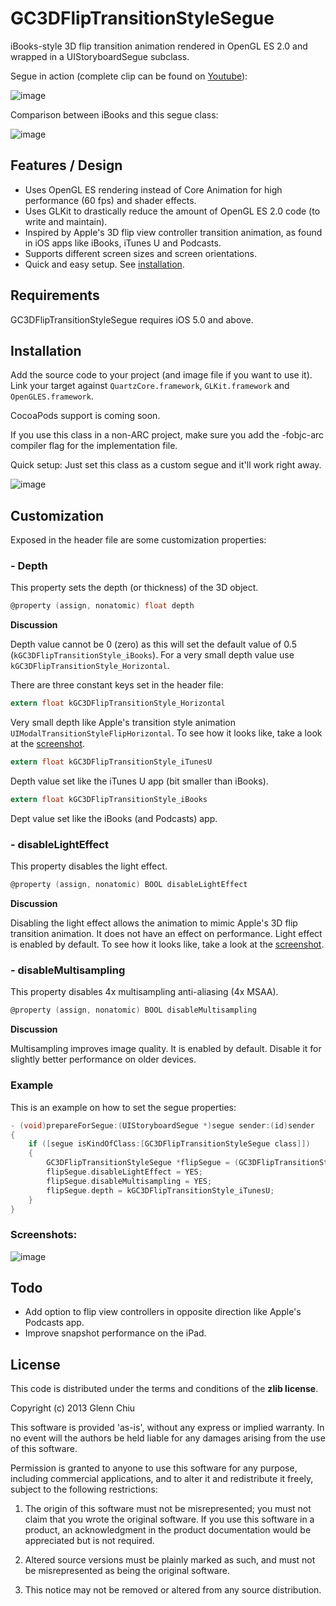 GC3DFlipTransitionStyleSegue
============================

iBooks-style 3D flip transition animation rendered in OpenGL ES 2.0 and wrapped in a UIStoryboardSegue subclass.

Segue in action (complete clip can be found on [Youtube](http://youtu.be/Ps2F5kq30t4)):

![image](http://i.imgflip.com/boje.gif)

Comparison between iBooks and this segue class:

![image](https://dl.dropbox.com/u/10505256/Comparison.png)

Features / Design
-----------------
- Uses OpenGL ES rendering instead of Core Animation for high performance (60 fps) and shader effects.
- Uses GLKit to drastically reduce the amount of OpenGL ES 2.0 code (to write and maintain).
- Inspired by Apple's 3D flip view controller transition animation, as found in iOS apps like iBooks, iTunes U and Podcasts.
- Supports different screen sizes and screen orientations.
- Quick and easy setup. See [installation](https://github.com/GlennChiu/GC3DFlipTransitionStyleSegue#installation).

Requirements
------------
GC3DFlipTransitionStyleSegue requires iOS 5.0 and above.

Installation
------------
Add the source code to your project (and image file if you want to use it). Link your target against `QuartzCore.framework`, `GLKit.framework` and `OpenGLES.framework`.

CocoaPods support is coming soon.

If you use this class in a non-ARC project, make sure you add the -fobjc-arc compiler flag for the implementation file.

Quick setup: Just set this class as a custom segue and it'll work right away.

![image](https://dl.dropbox.com/u/10505256/SetCustomSegue.png)

Customization
-------------
Exposed in the header file are some customization properties:

### - Depth
This property sets the depth (or thickness) of the 3D object.

```objectivec
@property (assign, nonatomic) float depth
```

**Discussion**

Depth value cannot be 0 (zero) as this will set the default value of 0.5 (`kGC3DFlipTransitionStyle_iBooks`). For a very small depth value use `kGC3DFlipTransitionStyle_Horizontal`.

There are three constant keys set in the header file:

```objectivec
extern float kGC3DFlipTransitionStyle_Horizontal
```

Very small depth like Apple's transition style animation `UIModalTransitionStyleFlipHorizontal`. To see how it looks like, take a look at the [screenshot](https://github.com/GlennChiu/GC3DFlipTransitionStyleSegue#screenshots).

```objectivec
extern float kGC3DFlipTransitionStyle_iTunesU
```

Depth value set like the iTunes U app (bit smaller than iBooks).

```objectivec
extern float kGC3DFlipTransitionStyle_iBooks
```

Dept value set like the iBooks (and Podcasts) app.

### - disableLightEffect

This property disables the light effect.

```objectivec
@property (assign, nonatomic) BOOL disableLightEffect
```

**Discussion**

Disabling the light effect allows the animation to mimic Apple's 3D flip transition animation. It does not have an effect on performance. Light effect is enabled by default.
To see how it looks like, take a look at the [screenshot](https://github.com/GlennChiu/GC3DFlipTransitionStyleSegue#screenshots).

### - disableMultisampling

This property disables 4x multisampling anti-aliasing (4x MSAA).

```objectivec
@property (assign, nonatomic) BOOL disableMultisampling
```

**Discussion**

Multisampling improves image quality. It is enabled by default. Disable it for slightly better performance on older devices.

### Example

This is an example on how to set the segue properties:

```objectivec
- (void)prepareForSegue:(UIStoryboardSegue *)segue sender:(id)sender
{
    if ([segue isKindOfClass:[GC3DFlipTransitionStyleSegue class]])
    {
        GC3DFlipTransitionStyleSegue *flipSegue = (GC3DFlipTransitionStyleSegue *)segue;
        flipSegue.disableLightEffect = YES;
        flipSegue.disableMultisampling = YES;
        flipSegue.depth = kGC3DFlipTransitionStyle_iTunesU;
    }
}
```

### Screenshots:

![image](https://dl.dropbox.com/u/10505256/CustomizationEffects.png)

Todo
----
- Add option to flip view controllers in opposite direction like Apple's Podcasts app.
- Improve snapshot performance on the iPad.

License
-------

This code is distributed under the terms and conditions of the **zlib license**.

Copyright (c) 2013 Glenn Chiu

This software is provided 'as-is', without any express or implied
warranty. In no event will the authors be held liable for any damages
arising from the use of this software.

Permission is granted to anyone to use this software for any purpose,
including commercial applications, and to alter it and redistribute it
freely, subject to the following restrictions:

1. The origin of this software must not be misrepresented; you must not
   claim that you wrote the original software. If you use this software
   in a product, an acknowledgment in the product documentation would be
   appreciated but is not required.

2. Altered source versions must be plainly marked as such, and must not be
   misrepresented as being the original software.

3. This notice may not be removed or altered from any source
   distribution.
